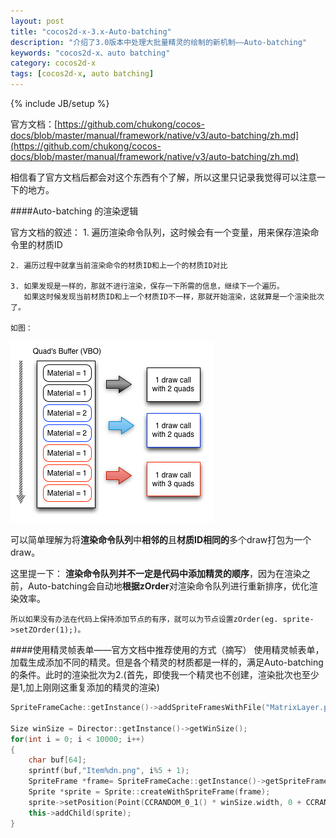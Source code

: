 ```yaml
---
layout: post
title: "cocos2d-x-3.x-Auto-batching"
description: "介绍了3.0版本中处理大批量精灵的绘制的新机制——Auto-batching"
keywords: "cocos2d-x、auto batching"
category: cocos2d-x
tags: [cocos2d-x, auto batching]
---
```


{% include JB/setup %}

官方文档：[https://github.com/chukong/cocos-docs/blob/master/manual/framework/native/v3/auto-batching/zh.md](https://github.com/chukong/cocos-docs/blob/master/manual/framework/native/v3/auto-batching/zh.md)

相信看了官方文档后都会对这个东西有个了解，所以这里只记录我觉得可以注意一下的地方。

####Auto-batching 的渲染逻辑

官方文档的叙述：
	1. 遍历渲染命令队列，这时候会有一个变量，用来保存渲染命令里的材质ID

	2. 遍历过程中就拿当前渲染命令的材质ID和上一个的材质ID对比

	3. 如果发现是一样的，那就不进行渲染，保存一下所需的信息，继续下一个遍历。
	   如果这时候发现当前材质ID和上一个材质ID不一样，那就开始渲染，这就算是一个渲染批次了。

	如图：
![Auto-batching](/assets/images/auto-batching/auto-batching.png)

可以简单理解为将**渲染命令队列**中**相邻的**且**材质ID相同的**多个draw打包为一个draw。

这里提一下：
	**渲染命令队列并不一定是代码中添加精灵的顺序**，因为在渲染之前，Auto-batching会自动地**根据zOrder**对渲染命令队列进行重新排序，优化渲染效率。

	所以如果没有办法在代码上保持添加节点的有序，就可以为节点设置zOrder(eg. sprite->setZOrder(1);)。

####使用精灵帧表单——官方文档中推荐使用的方式（摘写）
使用精灵帧表单，加载生成添加不同的精灵。但是各个精灵的材质都是一样的，满足Auto-batching的条件。此时的渲染批次为2.(首先，即使我一个精灵也不创建，渲染批次也至少是1,加上刚刚这重复添加的精灵的渲染)

```cpp
SpriteFrameCache::getInstance()->addSpriteFramesWithFile("MatrixLayer.plist");

Size winSize = Director::getInstance()->getWinSize();
for(int i = 0; i < 10000; i++)
{
    char buf[64];
    sprintf(buf,"Item%dn.png", i%5 + 1);
    SpriteFrame *frame= SpriteFrameCache::getInstance()->getSpriteFrameByName(buf);
    Sprite *sprite = Sprite::createWithSpriteFrame(frame);
    sprite->setPosition(Point(CCRANDOM_0_1() * winSize.width, 0 + CCRANDOM_0_1() * winSize.height));
    this->addChild(sprite);
}
```
